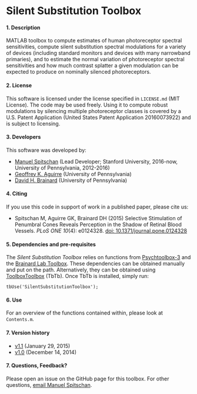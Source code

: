 # Silent Substitution Toolbox

#### 1. Description
MATLAB toolbox to compute estimates of human photoreceptor spectral sensitivities, compute silent substitution spectral modulations for a variety of devices (including standard monitors and devices with many narrowband primaries), and to estimate the normal variation of photoreceptor spectral sensitivities and how much contrast splatter a given modulation can be expected to produce on nominally silenced photoreceptors.

#### 2. License
This software is licensed under the license specified in `LICENSE.md` (MIT License). The code may be used freely. Using it to compute robust modulations by silencing multiple photoreceptor classes is covered by a U.S. Patent Application (United States Patent Application 20160073922) and is subject to licensing.

#### 3. Developers
This software was developed by: 
* [Manuel Spitschan](https://github.com/spitschan) (Lead Developer; Stanford University, 2016-now, University of Pennsylvania, 2012-2016)
* [Geoffrey K. Aguirre](https://github.com/gkaguirre) (University of Pennsylvania)
* [David H. Brainard](https://github.com/DavidBrainard) (University of Pennsylvania)

#### 4. Citing
If you use this code in support of work in a published paper, please cite us:

* Spitschan M, Aguirre GK, Brainard DH (2015) Selective Stimulation of Penumbral Cones Reveals Perception in the Shadow of Retinal Blood Vessels. _PLoS ONE 10_(4): e0124328. [doi: 10.1371/journal.pone.0124328](http://journals.plos.org/plosone/article?id=10.1371/journal.pone.0124328)

#### 5. Dependencies and pre-requisites
The *Silent Substitution Toolbox* relies on functions from [Psychtoolbox-3](https://github.com/Psychtoolbox-3/Psychtoolbox-3) and the [Brainard Lab Toolbox](https://github.com/BrainardLab/BrainardLabToolbox). These dependencies can be obtained manually and put on the path. Alternatively, they can be obtained using [ToolboxToolbox](https://github.com/ToolboxHub/ToolboxToolbox) (TbTb). Once TbTb is installed, simply run:

```
tbUse('SilentSubstitutionToolbox');
```

#### 6. Use
For an overview of the functions contained within, please look at `Contents.m`.

#### 7. Version history

* [v1.1](https://github.com/spitschan/SilentSubstitutionToolbox/releases/tag/v1.1) (January 29, 2015)
* [v1.0](https://github.com/spitschan/SilentSubstitutionToolbox/releases/tag/v1.0) (December 14, 2014)

#### 7. Questions, Feedback?
Please open an issue on the GitHub page for this toolbox. For other questions, [email Manuel Spitschan](spitschan@stanford.edu).
